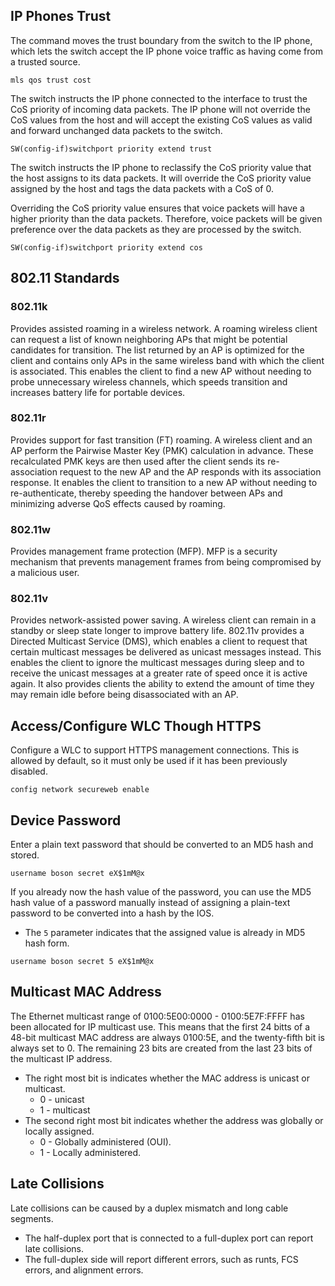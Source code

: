 ## IP Phones Trust
The command moves the trust boundary from the switch to the IP phone, which lets the switch accept the IP phone voice traffic as having come from a trusted source.
```
mls qos trust cost
```

The switch instructs the IP phone connected to the interface to trust the CoS priority of incoming data packets. The IP phone will not override the CoS values from the host and will accept the existing CoS values as valid and forward unchanged data packets to the switch.
```
SW(config-if)switchport priority extend trust
```

The switch instructs the IP phone to reclassify the CoS priority value that the host assigns to its data packets. It will override the CoS priority value assigned by the host and tags the data packets with a CoS of 0.

Overriding the CoS priority value ensures that voice packets will have a higher priority than the data packets. Therefore, voice packets will be given preference over the data packets as they are processed by the switch.
```
SW(config-if)switchport priority extend cos
```

## 802.11 Standards
### 802.11k
Provides assisted roaming in a wireless network. A roaming wireless client can request a list of known neighboring APs that might be potential candidates for transition. The list returned by an AP is optimized for the client and contains only APs in the same wireless band with which the client is associated. This enables the client to find a new AP without needing to probe unnecessary wireless channels, which speeds transition and increases battery life for portable devices.

### 802.11r 
Provides support for fast transition (FT) roaming. A wireless client and an AP perform the Pairwise Master Key (PMK) calculation in advance. These recalculated PMK keys are then used after the client sends its re-association request to the new AP and the AP responds with its association response. It enables the client to transition to a new AP without needing to re-authenticate, thereby  speeding the handover between APs and minimizing adverse QoS effects caused by roaming.

### 802.11w
Provides management frame protection (MFP). MFP is a security mechanism that prevents management frames from being compromised by a malicious user.

### 802.11v
Provides network-assisted power saving. A wireless client can remain in a standby or sleep state longer to improve battery life. 802.11v provides a Directed Multicast Service (DMS), which enables a client to request that certain multicast messages be delivered as unicast messages instead. This enables the client to ignore the multicast messages during sleep and to receive the unicast messages at a greater rate of speed once it is active again. It also provides clients the ability to extend the amount of time they may remain idle before being disassociated with an AP.

## Access/Configure WLC Though HTTPS

Configure a WLC to support HTTPS management connections. This is allowed by default, so it must only be used if it has been previously disabled.
```
config network secureweb enable
```


## Device Password

Enter a plain text password that should be converted to an MD5 hash and stored.
```
username boson secret eX$1mM@x
```

If you already now the hash value of the password, you can use the MD5 hash value of a password manually instead of assigning a plain-text password to be converted into a hash by the IOS.
* The `5` parameter indicates that the assigned value is already in MD5 hash form.
```
username boson secret 5 eX$1mM@x
```

## Multicast MAC Address
The Ethernet multicast range of 0100:5E00:0000 - 0100:5E7F:FFFF has been allocated for IP multicast use. This means that the first 24 bitts of a 48-bit multicast MAC address are always 0100:5E, and the twenty-fifth bit is always set to 0. The remaining 23 bits are created from the last 23 bits of the multicast IP address.
* The right most bit is indicates whether the MAC address is unicast or multicast.
	* 0 - unicast
	* 1 - multicast
* The second right most bit indicates whether the address was globally or locally assigned.
	* 0 - Globally administered (OUI).
	* 1 - Locally administered.

## Late Collisions
Late collisions can be caused by a duplex mismatch and long cable segments.
* The half-duplex port that is connected to a full-duplex port can report late collisions.
* The full-duplex side will report  different errors, such as runts, FCS errors, and alignment errors.